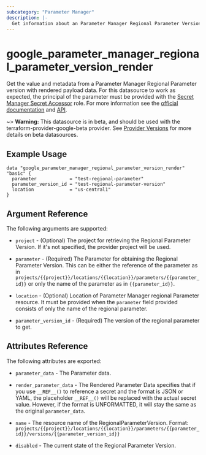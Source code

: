 ```yaml
---
subcategory: "Parameter Manager"
description: |-
  Get information about an Parameter Manager Regional Parameter Version with Rendered Payload Data.
---
```


# google_parameter_manager_regional_parameter_version_render

Get the value and metadata from a Parameter Manager Regional Parameter version with rendered payload data. For this datasource to work as expected, the principal of the parameter must be provided with the [Secret Manager Secret Accessor](https://cloud.google.com/secret-manager/docs/access-control#secretmanager.secretAccessor) role. For more information see the [official documentation](https://cloud.google.com/secret-manager/parameter-manager/docs/overview)  and [API](https://cloud.google.com/secret-manager/parameter-manager/docs/reference/rest/v1/projects.locations.parameters.versions/render).

~> **Warning:** This datasource is in beta, and should be used with the terraform-provider-google-beta provider.
See [Provider Versions](https://terraform.io/docs/providers/google/guides/provider_versions.html) for more details on beta datasources.

## Example Usage

```hcl
data "google_parameter_manager_regional_parameter_version_render" "basic" {
  parameter            = "test-regional-parameter"
  parameter_version_id = "test-regional-parameter-version"
  location             = "us-central1"
}
```

## Argument Reference

The following arguments are supported:

* `project` - (Optional) The project for retrieving the Regional Parameter Version. If it's not
    specified, the provider project will be used.

* `parameter` - (Required) The Parameter for obtaining the Regional Parameter Version.
    This can be either the reference of the parameter as in `projects/{{project}}/locations/{{location}}/parameters/{{parameter_id}}` or only the name of the parameter as in `{{parameter_id}}`.

* `location` - (Optional) Location of Parameter Manager regional Parameter resource.
    It must be provided when the `parameter` field provided consists of only the name of the regional parameter.

* `parameter_version_id` - (Required) The version of the regional parameter to get.

## Attributes Reference

The following attributes are exported:

* `parameter_data` - The Parameter data.

* `render_parameter_data` - The Rendered Parameter Data specifies that if you use `__REF__()` to reference a secret and the format is JSON or YAML, the placeholder `__REF__()` will be replaced with the actual secret value. However, if the format is UNFORMATTED, it will stay the same as the original `parameter_data`.

* `name` - The resource name of the RegionalParameterVersion. Format:
  `projects/{{project}}/locations/{{location}}/parameters/{{parameter_id}}/versions/{{parameter_version_id}}`

* `disabled` -  The current state of the Regional Parameter Version. 
